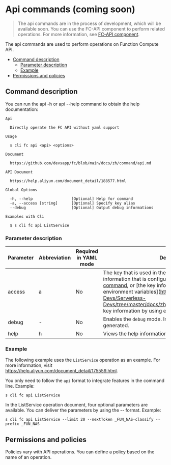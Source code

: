 # Api commands (coming soon)

> The api commands are in the process of development, which will be available soon. You can use the FC-API component to perform related operations. For more information, see [FC-API component](https://github.com/devsapp/fc-api). 

The api commands are used to perform operations on Function Compute API. 

- [Command description](#Command-description)
  - [Parameter description](#Parameter-description)
  - [Example](#Example)
- [Permissions and policies](#Permissions-and-policies)


## Command description

You can run the api -h or api --help command to obtain the help documentation:

```shell script
Api

  Directly operate the FC API without yaml support

Usage

  s cli fc api <api> <options>  
                            
Document
  
  https://github.com/devsapp/fc/blob/main/docs/zh/command/api.md    

API Document 

  https://help.aliyun.com/document_detail/188577.html

Global Options

  -h, --help                 [Optional] Help for command    
  -a, --access [string]      [Optional] Specify key alias             
  --debug                    [Optional] Output debug informations        

Examples with Cli

  $ s cli fc api ListService              
```

### Parameter description
 
| Parameter  | Abbreviation | Required in YAML mode | Description                           |
| ---------- | -------- | -------------- | ------------------------------------------------------------ |
| access   | a    | No      | The key that is used in the request. You can use the key information that is configured by using the [config command](https://github.com/Serverless-Devs/Serverless-Devs/tree/master/docs/zh/command/config.md#config-add-command), or [the key information that is configured to environment variables](https://github.com/Serverless-Devs/Serverless-Devs/tree/master/docs/zh/command/config.md#Configure key information by using environment variables). |
| debug   | -    | No      | Enables the `debug` mode. In this case, more logs are generated.            |
| help    | h    | No      | Views the help information.                         |

### Example
 
The following example uses the `ListService` operation as an example. For more information, visit https://help.aliyun.com/document_detail/175559.html. 
 
You only need to follow the `api` format to integrate features in the command line. Example: 
 
```shell script
s cli fc api ListService
```

In the ListService operation document, four optional parameters are available. You can deliver the parameters by using the --<parameter> format. Example:

```shell script
s cli fc api ListService --limit 20 --nextToken _FUN_NAS-classify --prefix _FUN_NAS
```

## Permissions and policies

Policies vary with API operations. You can define a policy based on the name of an operation. 

